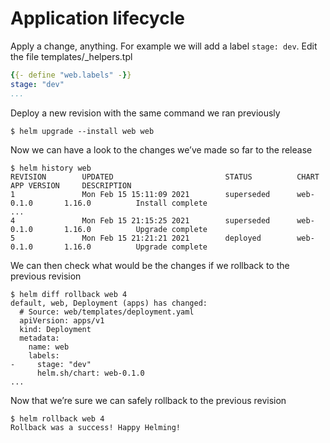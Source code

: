 # Application lifecycle

Apply a change, anything. For example we will add a label `stage: dev`. Edit the file templates/_helpers.tpl

```yaml
{{- define "web.labels" -}}
stage: "dev"
...
```

Deploy a new revision with the same command we ran previously

```console
$ helm upgrade --install web web
```

Now we can have a look to the changes we’ve made so far to the release

```console
$ helm history web
REVISION        UPDATED                         STATUS          CHART           APP VERSION     DESCRIPTION
1               Mon Feb 15 15:11:09 2021        superseded      web-0.1.0       1.16.0          Install complete
...
4               Mon Feb 15 21:15:25 2021        superseded      web-0.1.0       1.16.0          Upgrade complete
5               Mon Feb 15 21:21:21 2021        deployed        web-0.1.0       1.16.0          Upgrade complete
```

We can then check what would be the changes if we rollback to the previous revision

```console
$ helm diff rollback web 4
default, web, Deployment (apps) has changed:
  # Source: web/templates/deployment.yaml
  apiVersion: apps/v1
  kind: Deployment
  metadata:
    name: web
    labels:
-     stage: "dev"
      helm.sh/chart: web-0.1.0
...
```

Now that we’re sure we can safely rollback to the previous revision

```console
$ helm rollback web 4
Rollback was a success! Happy Helming!
```